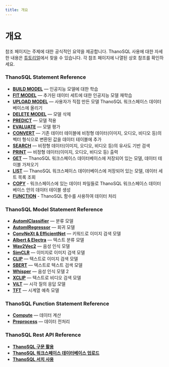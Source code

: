 ```yaml
---
title: 개요
---
```


# __개요__


참조 페이지는 주제에 대한 공식적인 요약을 제공합니다. ThanoSQL 사용에 대한 자세한 내용은 [튜토리얼](/ko/tutorials/algorithm_list/)에서 찾을 수 있습니다. 각 참조 페이지에 나열된 상호 참조를 확인하세요.

### __ThanoSQL Statement Reference__

- [__BUILD MODEL__](/ko/how-to_guides/ThanoSQL_query/BUILD_MODEL_SYNTAX/) — 인공지능 모델에 대한 학습
- [__FIT MODEL__](/ko/how-to_guides/ThanoSQL_query/FIT_MODEL_SYNTAX/) —  추가된 데이터 세트에 대한 인공지능 모델 재학습
- [__UPLOAD MODEL__](/ko/how-to_guides/ThanoSQL_query/UPLOAD_MODEL_SYNTAX/) — 사용자가 직접 만든 모델 ThanoSQL 워크스페이스 데이터베이스에 올리기
- [__DELETE MODEL__](/ko/how-to_guides/ThanoSQL_query/DELETE_MODEL_SYNTAX/) —  모델 삭제
- [__PREDICT__](/ko/how-to_guides/ThanoSQL_query/PREDICT_SYNTAX/) — 모델 적용
- [__EVALUATE__](/ko/how-to_guides/ThanoSQL_query/EVALUATE_SYNTAX/) —  모델 평가
- [__CONVERT__](/ko/how-to_guides/ThanoSQL_query/CONVERT_SYNTAX/) — 기존 데이터 테이블에 비정형 데이터(이미지, 오디오, 비디오 등)의 벡터 형식으로 변환된 값을 데이터 테이블에 추가
- [__SEARCH__](/ko/how-to_guides/ThanoSQL_query/SEARCH_SYNTAX/) — 비정형 데이터(이미지, 오디오, 비디오 등)의 유사도 기반 검색
- [__PRINT__](/ko/how-to_guides/ThanoSQL_query/PRINT_SYNTAX/) — 비정형 데이터(이미지, 오디오, 비디오 등) 출력
- [__GET__](/ko/how-to_guides/ThanoSQL_query/GET_SYNTAX/) —  ThanoSQL 워크스페이스 데이터베이스에 저장되어 있는 모델, 데이터 테이블 가져오기
- [__LIST__](/ko/how-to_guides/ThanoSQL_query/LIST_SYNTAX/) — ThanoSQL 워크스페이스 데이터베이스에 저장되어 있는 모델, 데이터 세트 목록 조회
- [__COPY__](/ko/how-to_guides/ThanoSQL_query/COPY_SYNTAX/) - 워크스페이스에 있는 데이터 파일들로 ThanoSQL 워크스페이스 데이터베이스 안의 데이터 테이블 생성
- [__FUNCTION__](/ko/how-to_guides/ThanoSQL_query/FUNCTION_SYNTAX/) - ThanoSQL 함수를 사용하여 데이터 처리

### __ThanoSQL Model Statement Reference__

- [__AutomlClassifier__](/ko/how-to_guides/ThanoSQL_model/AutomlClassifier/) — 분류 모델
- [__AutomlRegressor__](/ko/how-to_guides/ThanoSQL_model/AutomlRegressor/) — 회귀 모델
- [__ConvNeXt & EfficientNet__](/ko/how-to_guides/ThanoSQL_model/ConvNeXt_EfficientNet/) — 키워드로 이미지 검색 모델
- [__Albert & Electra__](/ko/how-to_guides/ThanoSQL_model/Albert_Electra/) — 텍스트 분류 모델
- [__Wav2Vec2__](/ko/how-to_guides/ThanoSQL_model/Wav2Vec2/) — 음성 인식 모델
- [__SimCLR__](/ko/how-to_guides/ThanoSQL_model/SimCLR/) —  이미지로 이미지 검색 모델
- [__CLIP__](/ko/how-to_guides/ThanoSQL_model/CLIP/) — 텍스트로 이미지 검색 모델
- [__SBERT__](/ko/how-to_guides/ThanoSQL_model/SBERT/) — 텍스트로 텍스트 검색 모델
- [__Whisper__](/ko/how-to_guides/ThanoSQL_model/Whisper/) — 음성 인식 모델 2
- [__XCLIP__](/ko/how-to_guides/ThanoSQL_model/XCLIP/) — 텍스트로 비디오 검색 모델
- [__ViLT__](/ko/how-to_guides/ThanoSQL_model/ViLT/) — 시각 질의 응답 모델
- [__TFT__](/ko/how-to_guides/ThanoSQL_model/TFT/) — 시계열 예측 모델

### __ThanoSQL Function Statement Reference__ 
- [__Compute__](/ko/how-to_guides/ThanoSQL_function/Compute/) — 데이터 계산
- [__Preprocess__](/ko/how-to_guides/ThanoSQL_function/Preprocess/) — 데이터 전처리

### __ThanoSQL Rest API Reference__ 

- [__ThanoSQL 구문 활용__](/ko/how-to_guides/ThanoSQL_connecting/rest_api_thanosql_query/)
- [__ThanoSQL 워크스페이스 데이터베이스 업로드__](/ko/how-to_guides/ThanoSQL_connecting/rest_api_thanosql_upload/)
- [__ThanoSQL 서치 사용__](/ko/how-to_guides/ThanoSQL_connecting/rest_api_thanosql_search/)